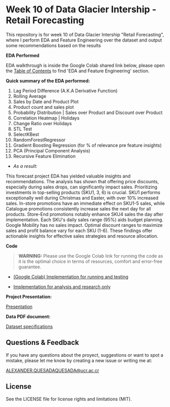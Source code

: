 # Week 10 of Data Glacier Intership - Retail Forecasting

This repository is for week 10 of Data Glacier Intership "Retail Forecasting", where I perform EDA and Feature Engineering over the dataset and output some recommendations based on the results

**EDA Performed**

EDA walkthrough is inside the Google Colab shared link below, please open the [Table of Contents](https://runestone.academy/ns/books/published/httlads/PythonReview/google_colab.html) to find 'EDA and Feature Engineering' section.

**Quick summary of the EDA performed:**

1. Lag Period Difference (A.K.A Derivative Function)
2. Rolling Average
3. Sales by Date and Product Plot
4. Product count and sales plot
5. Probability Distribution | Sales over Product and Discount over Product
6. Correlation Heatmap | Holidays
7. Change Ratio over Holidays
8. STL Test
9. SelectKBest
10. RandomForestRegressor
11. Gradient Boosting Regression (for % of relevance pre feature insights)
12. PCA (Principal Component Analysis)
13. Recursive Feature Elimination

* *As a result:*

This forecast project EDA has yielded valuable insights and recommendations. The analysis has shown that offering price discounts, especially during sales drops, can significantly impact sales. Prioritizing investments in top-selling products (SKU1, 3, 6) is crucial. SKU1 performs exceptionally well during Christmas and Easter, with over 10% increased sales. In-store promotions have an immediate effect on SKU1-5 sales, while Catalogue promotions consistently increase sales the next day for all products. Store-End promotions notably enhance SKU4 sales the day after implementation. Each SKU's daily sales range (95%) aids budget planning. Google Mobility has no sales impact. Optimal discount ranges to maximize sales and profit balance vary for each SKU (1-6). These findings offer actionable insights for effective sales strategies and resource allocation.

**Code**

> **WARNING:** Please use the Google Colab link for running the code as it is the optimal choice in terms of resources, comfort and error-free guarantee.

- [(Google Colab) Implementation for running and testing](https://colab.research.google.com/drive/13f50xZob9lJAiG0Bys0gRK7LTChR3I5p?usp=sharing)

- [Implementation for analysis and research only](Src/Forecast_Project.ipynb)


**Project Presentation:**

[Presentation](Presentation/Retail_Forecasting_Presentation.pdf)

**Data PDF document:**

[Dataset specifications](Datadoc/Data_Intake_Report.pdf)

## Questions & Feedback

If you have any questions about the proyect, suggestions or want to spot a mistake, please let me know by creating a new issue or writing me at:

<ALEXANDER.QUESADAQUESADA@ucr.ac.cr>

## License

See the LICENSE file for license rights and limitations (MIT).
